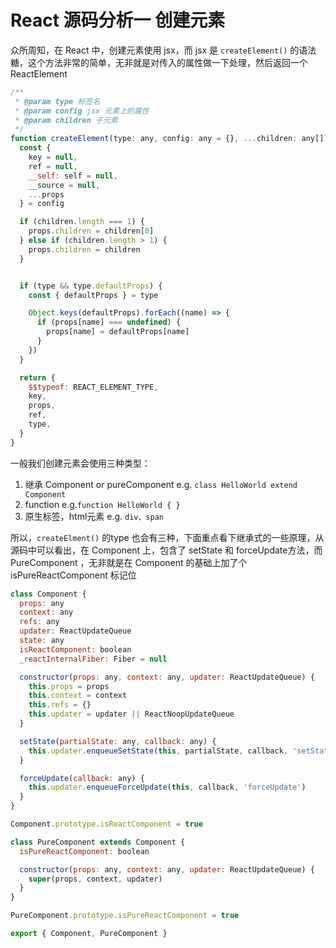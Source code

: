 # React 源码分析一 创建元素
众所周知，在 React 中，创建元素使用 jsx，而 jsx 是 `createElement()` 的语法糖，这个方法非常的简单，无非就是对传入的属性做一下处理，然后返回一个 ReactElement

``` javascript
/**
 * @param type 标签名
 * @param config jsx 元素上的属性
 * @param children 子元素
 */
function createElement(type: any, config: any = {}, ...children: any[]): ReactElement {
  const {
    key = null,
    ref = null,
    __self: self = null,
    __source = null,
    ...props
  } = config

  if (children.length === 1) {
    props.children = children[0]
  } else if (children.length > 1) {
    props.children = children
  }


  if (type && type.defaultProps) {
    const { defaultProps } = type

    Object.keys(defaultProps).forEach((name) => {
      if (props[name] === undefined) {
        props[name] = defaultProps[name]
      }
    })
  }

  return {
    $$typeof: REACT_ELEMENT_TYPE,
    key,
    props,
    ref,
    type,
  }
}
```

一般我们创建元素会使用三种类型：
1. 继承 Component or pureComponent e.g. `class HelloWorld extend Component`
2. function e.g.`function HelloWorld { }`
3. 原生标签，html元素 e.g. `div、span`

所以，`createElment()` 的type 也会有三种，下面重点看下继承式的一些原理，从源码中可以看出，在 Component 上，包含了 setState 和 forceUpdate方法，而 PureComponent ，无非就是在 Component 的基础上加了个 isPureReactComponent 标记位

``` javascript
class Component {
  props: any
  context: any
  refs: any
  updater: ReactUpdateQueue
  state: any
  isReactComponent: boolean
  _reactInternalFiber: Fiber = null

  constructor(props: any, context: any, updater: ReactUpdateQueue) {
    this.props = props
    this.context = context
    this.refs = {}
    this.updater = updater || ReactNoopUpdateQueue
  }

  setState(partialState: any, callback: any) {
    this.updater.enqueueSetState(this, partialState, callback, 'setState')
  }

  forceUpdate(callback: any) {
    this.updater.enqueueForceUpdate(this, callback, 'forceUpdate')
  }
}

Component.prototype.isReactComponent = true

class PureComponent extends Component {
  isPureReactComponent: boolean

  constructor(props: any, context: any, updater: ReactUpdateQueue) {
    super(props, context, updater)
  }
}

PureComponent.prototype.isPureReactComponent = true

export { Component, PureComponent }
```





